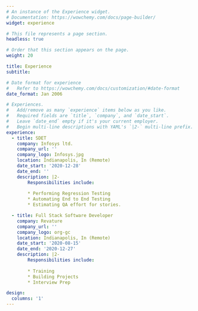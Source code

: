 ```yaml
---
# An instance of the Experience widget.
# Documentation: https://wowchemy.com/docs/page-builder/
widget: experience

# This file represents a page section.
headless: true

# Order that this section appears on the page.
weight: 20

title: Experience
subtitle:

# Date format for experience
#   Refer to https://wowchemy.com/docs/customization/#date-format
date_format: Jan 2006

# Experiences.
#   Add/remove as many `experience` items below as you like.
#   Required fields are `title`, `company`, and `date_start`.
#   Leave `date_end` empty if it's your current employer.
#   Begin multi-line descriptions with YAML's `|2-` multi-line prefix.
experience:
  - title: SDET
    company: Infosys ltd.
    company_url: ''
    company_logo: Infosys.jpg
    location: Indianapolis, In (Remote)
    date_start: '2020-12-28'
    date_end: ''
    description: |2-
        Responsibilities include:
        
        * Performing Regression Testing
        * Automating End to End Testing
        * Estimating QA effort for stories.

  - title: Full Stack Software Developer
    company: Revature
    company_url: ''
    company_logo: org-gc
    location: Indianapolis, In (Remote)
    date_start: '2020-08-15'
    date_end: '2020-12-27'
    description: |2-
        Responsibilities include:
        
        * Training 
        * Building Projects
        * Interview Prep

design:
  columns: '1'
---
```

